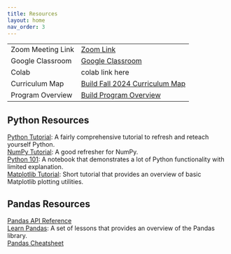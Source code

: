 ```yaml
---
title: Resources
layout: home
nav_order: 3
---
```

<table>
  <tr>
    <td>Zoom Meeting Link</td>
    <td><a href="https://us06web.zoom.us/j/3435754269">Zoom Link</a></td>
  </tr>
  <tr>
    <td>Google Classroom</td>
    <td><a href="https://classroom.google.com/u/2/c/NjkxNTY0MzI4Njk0">Google Classroom</a></td>
  </tr>
  <tr>
    <td>Colab</td>
    <td>colab link here</td>
  </tr>
  <tr>
    <td>Curriculum Map</td>
    <td><a href="https://docs.google.com/spreadsheets/d/11Aq0QawP034qL_rAGsC7Lnye3R1vRy67ZQze8zohf3w/edit?usp=sharing">Build Fall 2024 Curriculum Map</a></td>
  </tr>
  <tr>
    <td>Program Overview</td>
    <td><a href="https://sites.google.com/hackthehood.org/hthcurriculumresources/build-program-overview">Build Program Overview</a></td>
  </tr>
</table>

## Python Resources
[Python Tutorial](https://docs.python.org/3/tutorial/index.html): A fairly comprehensive tutorial to refresh and reteach yourself Python.  
[NumPy Tutorial](https://cs231n.github.io/python-numpy-tutorial/#numpy): A good refresher for NumPy.  
[Python 101](https://nbviewer.org/urls/bitbucket.org/hrojas/learn-pandas/raw/master/lessons/Python_101.ipynb): A notebook that demonstrates a lot of Python functionality with limited explanation.  
[Matplotlib Tutorial](https://matplotlib.org/2.0.2/users/pyplot_tutorial.html): Short tutorial that provides an overview of basic Matplotlib plotting utilities.  

## Pandas Resources
[Pandas API Reference](https://pandas.pydata.org/pandas-docs/stable/reference/index.html)  
[Learn Pandas](https://nbviewer.org/url/bitbucket.org/hrojas/learn-pandas/raw/master/lessons/01%20-%20Lesson.ipynb): A set of lessons that provides an overview of the Pandas library.  
[Pandas Cheatsheet](https://github.com/HtH-HacktheHood/laney-build-2022/blob/main/data-analysis/Python-Pandas-Cheat-Sheet.png)  
